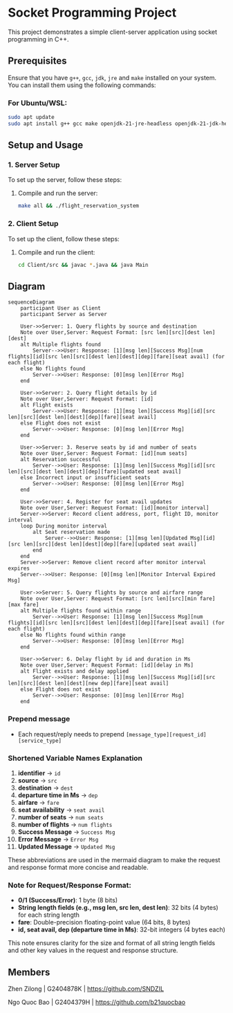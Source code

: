 # Socket Programming Project

This project demonstrates a simple client-server application using socket programming in C++.

## Prerequisites

Ensure that you have `g++`, `gcc`, `jdk`, `jre` and `make` installed on your system. You can install them using the following commands:

### For Ubuntu/WSL:
```bash
sudo apt update
sudo apt install g++ gcc make openjdk-21-jre-headless openjdk-21-jdk-headless
```

## Setup and Usage

### 1. Server Setup
To set up the server, follow these steps:

1. Compile and run the server:
   ```bash
   make all && ./flight_reservation_system
   ```

### 2. Client Setup
To set up the client, follow these steps:

1. Compile and run the client:
   ```bash
   cd Client/src && javac *.java && java Main
   ```

## Diagram

```mermaid
sequenceDiagram
    participant User as Client
    participant Server as Server

    User->>Server: 1. Query flights by source and destination
    Note over User,Server: Request Format: [src len][src][dest len][dest]
    alt Multiple flights found
        Server-->>User: Response: [1][msg len][Success Msg][num flights][id][src len][src][dest len][dest][dep][fare][seat avail] (for each flight)
    else No flights found
        Server-->>User: Response: [0][msg len][Error Msg]
    end

    User->>Server: 2. Query flight details by id
    Note over User,Server: Request Format: [id]
    alt Flight exists
        Server-->>User: Response: [1][msg len][Success Msg][id][src len][src][dest len][dest][dep][fare][seat avail]
    else Flight does not exist
        Server-->>User: Response: [0][msg len][Error Msg]
    end

    User->>Server: 3. Reserve seats by id and number of seats
    Note over User,Server: Request Format: [id][num seats]
    alt Reservation successful
        Server-->>User: Response: [1][msg len][Success Msg][id][src len][src][dest len][dest][dep][fare][updated seat avail]
    else Incorrect input or insufficient seats
        Server-->>User: Response: [0][msg len][Error Msg]
    end

    User->>Server: 4. Register for seat avail updates
    Note over User,Server: Request Format: [id][monitor interval]
    Server->>Server: Record client address, port, flight ID, monitor interval
    loop During monitor interval
        alt Seat reservation made
            Server-->>User: Response: [1][msg len][Updated Msg][id][src len][src][dest len][dest][dep][fare][updated seat avail]
        end
    end
    Server->>Server: Remove client record after monitor interval expires
    Server-->>User: Response: [0][msg len][Monitor Interval Expired Msg]

    User->>Server: 5. Query flights by source and airfare range
    Note over User,Server: Request Format: [src len][src][min fare][max fare]
    alt Multiple flights found within range
        Server-->>User: Response: [1][msg len][Success Msg][num flights][id][src len][src][dest len][dest][dep][fare][seat avail] (for each flight)
    else No flights found within range
        Server-->>User: Response: [0][msg len][Error Msg]
    end

    User->>Server: 6. Delay flight by id and duration in Ms
    Note over User,Server: Request Format: [id][delay in Ms]
    alt Flight exists and delay applied
        Server-->>User: Response: [1][msg len][Success Msg][id][src len][src][dest len][dest][new dep][fare][seat avail]
    else Flight does not exist
        Server-->>User: Response: [0][msg len][Error Msg]
    end

```
### Prepend message
- Each request/reply needs to prepend `[message_type][request_id][service_type]`

### Shortened Variable Names Explanation

1. **identifier** → `id`
2. **source** → `src`
3. **destination** → `dest`
4. **departure time in Ms** → `dep`
5. **airfare** → `fare`
6. **seat availability** → `seat avail`
7. **number of seats** → `num seats`
8. **number of flights** → `num flights`
9. **Success Message** → `Success Msg`
10. **Error Message** → `Error Msg`
11. **Updated Message** → `Updated Msg`

These abbreviations are used in the mermaid diagram to make the request and response format more concise and readable.

### Note for Request/Response Format:

- **0/1 (Success/Error)**: 1 byte (8 bits)
- **String length fields (e.g., msg len, src len, dest len)**: 32 bits (4 bytes) for each string length
- **fare**: Double-precision floating-point value (64 bits, 8 bytes)
- **id, seat avail, dep (departure time in Ms)**: 32-bit integers (4 bytes each)

This note ensures clarity for the size and format of all string length fields and other key values in the request and response structure.

## Members
Zhen Zilong | G2404878K | <https://github.com/SNDZIL>

Ngo Quoc Bao | G2404379H | <https://github.com/b21quocbao>